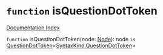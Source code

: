# `function` isQuestionDotToken

[Documentation Index](../README.md)

`function` isQuestionDotToken(node: [Node](../interface.Node/README.md)): node `is` [QuestionDotToken](../interface.PunctuationToken/README.md)\<[SyntaxKind.QuestionDotToken](../enum.SyntaxKind/README.md#questiondottoken--29)>